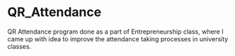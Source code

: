 # QR_Attendance
QR Attendance program done as a part of Entrepreneurship class, where I came up with idea to improve the attendance taking processes in university classes.
